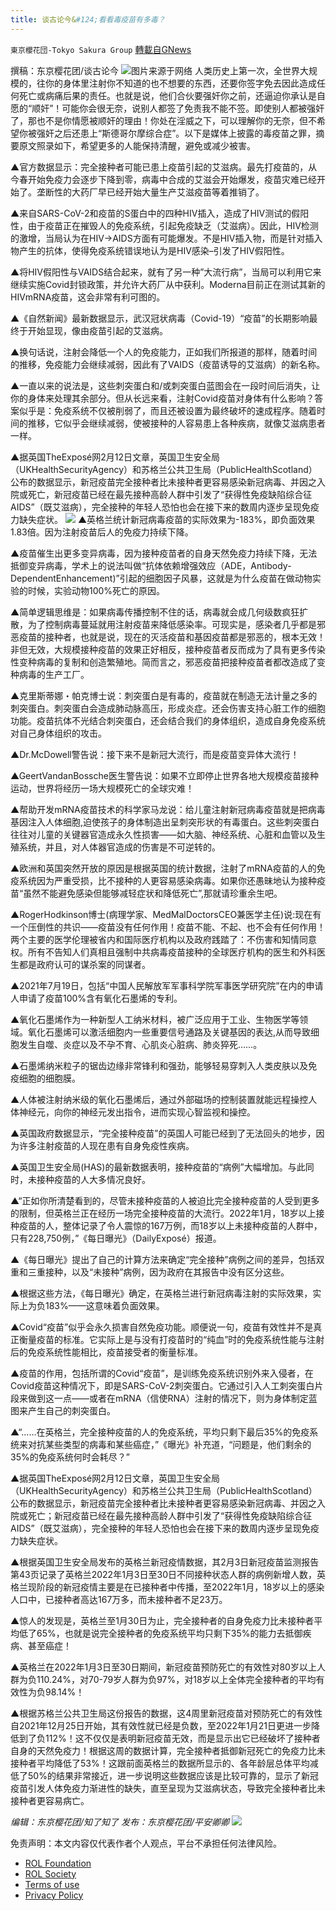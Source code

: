 ```yaml
---
title: 谈古论今&#124;看看毒疫苗有多毒？
---
```

`東京櫻花団-Tokyo Sakura Group` [轉載自GNews](https://gnews.org/zh-hans/2012155/)

撰稿：东京樱花团/谈古论今
![](https://assets.gnews.org/wp-content/uploads/2022/02/image-1540.png)图片来源于网络
人类历史上第一次，全世界大规模的，往你的身体里注射你不知道的也不想要的东西，还要你签字免去因此造成任何死亡或病痛后果的责任。也就是说，他们合伙要强奸你之前，还逼迫你承认是自愿的“顺奸”！可能你会很无奈，说别人都签了免责我不能不签。即使别人都被强奸了，那也不是你情愿被顺奸的理由！你处在淫威之下，可以理解你的无奈，但不希望你被强奸之后还患上“斯德哥尔摩综合症”。以下是媒体上披露的毒疫苗之罪，摘要原文照录如下，希望更多的人能保持清醒，避免或减少被害。

▲官方数据显示：完全接种者可能已患上疫苗引起的艾滋病。最先打疫苗的，从今春开始免疫力会逐步下降到零，病毒中合成的艾滋会开始爆发，疫苗灾难已经开始了。垄断性的大药厂早已经开始大量生产艾滋疫苗等着推销了。

▲来自SARS-CoV-2和疫苗的S蛋白中的四种HIV插入，造成了HIV测试的假阳性，由于疫苗正在摧毁人的免疫系统，引起免疫缺乏（艾滋病）。因此，HIV检测的激增，当局认为在HIV-&gt;AIDS方面有可能爆发。不是HIV插入物，而是针对插入物产生的抗体，使得免疫系统错误地认为是HIV感染–引发了HIV假阳性。

▲将HIV假阳性与VAIDS结合起来，就有了另一种”大流行病”，当局可以利用它来继续实施Covid封锁政策，并允许大药厂从中获利。Moderna目前正在测试其新的HIVmRNA疫苗，这会非常有利可图的。

▲《自然新闻》最新数据显示，武汉冠状病毒（Covid-19）“疫苗”的长期影响最终于开始显现，像由疫苗引起的艾滋病。

▲换句话说，注射会降低一个人的免疫能力，正如我们所报道的那样，随着时间的推移，免疫能力会继续减弱，因此有了VAIDS（疫苗诱导的艾滋病）的新名称。

▲一直以来的说法是，这些刺突蛋白和/或刺突蛋白蓝图会在一段时间后消失，让你的身体来处理其余部分。但从长远来看，注射Covid疫苗对身体有什么影响？答案似乎是：免疫系统不仅被削弱了，而且还被设置为最终破坏的速成程序。随着时间的推移，它似乎会继续减弱，使被接种的人容易患上各种疾病，就像艾滋病患者一样。

▲据英国TheExposé网2月12日文章，英国卫生安全局（UKHealthSecurityAgency）和苏格兰公共卫生局（PublicHealthScotland）公布的数据显示，新冠疫苗完全接种者比未接种者更容易感染新冠病毒、并因之入院或死亡，新冠疫苗已经在最先接种高龄人群中引发了“获得性免疫缺陷综合征AIDS”（既艾滋病），完全接种的年轻人恐怕也会在接下来的数周内逐步呈现免疫力缺失症状。
![](https://assets.gnews.org/wp-content/uploads/2022/02/image-1541.png)
▲英格兰统计新冠病毒疫苗的实际效果为-183%，即负面效果1.83倍。因为注射疫苗后人的免疫力持续下降。

▲疫苗催生出更多变异病毒，因为接种疫苗者的自身天然免疫力持续下降，无法抵御变异病毒，学术上的说法叫做“抗体依赖增强效应（ADE，Antibody-DependentEnhancement)”引起的细胞因子风暴，这就是为什么疫苗在做动物实验的时候，实验动物100%死亡的原因。

▲简单逻辑思维是：如果病毒传播控制不住的话，病毒就会成几何级数疯狂扩散，为了控制病毒蔓延就用注射疫苗来降低感染率。可现实是，感染者几乎都是邪恶疫苗的接种者，也就是说，现在的灭活疫苗和基因疫苗都是邪恶的，根本无效！非但无效，大规模接种疫苗的效果正好相反，接种疫苗者反而成为了具有更多传染性变种病毒的复制和创造繁殖地。简而言之，邪恶疫苗把接种疫苗者都改造成了变种病毒的生产工厂。

▲克里斯蒂娜・帕克博士说：刺突蛋白是有毒的，疫苗就在制造无法计量之多的刺突蛋白。刺突蛋白会造成肺动脉高压，形成炎症。还会伤害支持心脏工作的细胞功能。疫苗抗体不光结合刺突蛋白，还会结合我们的身体组织，造成自身免疫系统对自己身体组织的攻击。

▲Dr.McDowell警告说：接下来不是新冠大流行，而是疫苗变异体大流行！

▲GeertVandanBossche医生警告说：如果不立即停止世界各地大规模疫苗接种运动，世界将经历一场大规模死亡的全球灾难！

▲帮助开发mRNA疫苗技术的科学家马龙说：给儿童注射新冠病毒疫苗就是把病毒基因注入人体细胞,迫使孩子的身体制造出呈刺突形状的有毒蛋白。这些刺突蛋白往往对儿童的关键器官造成永久性损害——如大脑、神经系统、心脏和血管以及生殖系统，并且，对人体器官造成的伤害是不可逆转的。

▲欧洲和英国突然开放的原因是根据英国的统计数据，注射了mRNA疫苗的人的免疫系统因为严重受损，比不接种的人更容易感染病毒。如果你还愚昧地认为接种疫苗“虽然不能避免感染但能够减轻症状和降低死亡”,那就请珍重余生吧。

▲RogerHodkinson博士(病理学家、MedMalDoctorsCEO兼医学主任)说:现在有一个压倒性的共识——疫苗没有任何作用！疫苗不能、不起、也不会有任何作用！两个主要的医学伦理被省内和国际医疗机构以及政府践踏了：不伤害和知情同意权。所有不告知人们真相且强制中共病毒疫苗接种的全球医疗机构的医生和外科医生都是政府认可的谋杀案的同谋者。

▲2021年7月19日，包括“中国人民解放军军事科学院军事医学研究院”在内的申请人申请了疫苗100%含有氧化石墨烯的专利。

▲氧化石墨烯作为一种新型人工纳米材料，被广泛应用于工业、生物医学等领域。氧化石墨烯可以激活细胞内一些重要信号通路及关键基因的表达,从而导致细胞发生自噬、炎症以及不孕不育、心肌炎心脏病、肺炎猝死……。

▲石墨烯纳米粒子的锯齿边缘非常锋利和强劲，能够轻易穿刺入人类皮肤以及免疫细胞的细胞膜。

▲人体被注射纳米级的氧化石墨烯后，通过外部磁场的控制装置就能远程操控人体神经元，向你的神经元发出指令，进而实现心智监视和操控。

▲英国政府数据显示，“完全接种疫苗”的英国人可能已经到了无法回头的地步，因为许多注射疫苗的人现在患有自身免疫性疾病。

▲英国卫生安全局(HAS)的最新数据表明，接种疫苗的“病例”大幅增加。与此同时，未接种疫苗的人大多情况良好。

▲“正如你所清楚看到的，尽管未接种疫苗的人被迫比完全接种疫苗的人受到更多的限制，但英格兰正在经历一场完全接种疫苗的大流行。2022年1月，18岁以上接种疫苗的人，整体记录了令人震惊的167万例，而18岁以上未接种疫苗的人群中，只有228,750例，”《每日曝光》（DailyExposé）报道。

▲《每日曝光》提出了自己的计算方法来确定“完全接种”病例之间的差异，包括双重和三重接种，以及“未接种”病例，因为政府在其报告中没有区分这些。

▲根据这些方法，《每日曝光》确定，在英格兰进行新冠病毒注射的实际效果，实际上为负183%——这意味着负面效果。

▲Covid“疫苗”似乎会永久损害自然免疫功能。顺便说一句，疫苗有效性并不是真正衡量疫苗的标准。它实际上是与没有打疫苗时的“纯血”时的免疫系统性能与注射后的免疫系统性能相比，疫苗接受者的衡量标准。

▲疫苗的作用，包括所谓的Covid“疫苗”，是训练免疫系统识别外来入侵者，在Covid疫苗这种情况下，即是SARS-CoV-2刺突蛋白。它通过引入人工刺突蛋白片段来做到这一点——或者在mRNA（信使RNA）注射的情况下，则为身体制定蓝图来产生自己的刺突蛋白。

▲“……在英格兰，完全接种疫苗的人的免疫系统，平均只剩下最后35%的免疫系统来对抗某些类型的病毒和某些癌症，”《曝光》补充道，“问题是，他们剩余的35%的免疫系统何时会耗尽？”

▲据英国TheExposé网2月12日文章，英国卫生安全局（UKHealthSecurityAgency）和苏格兰公共卫生局（PublicHealthScotland）公布的数据显示，新冠疫苗完全接种者比未接种者更容易感染新冠病毒、并因之入院或死亡；新冠疫苗已经在最先接种高龄人群中引发了“获得性免疫缺陷综合征AIDS”（既艾滋病），完全接种的年轻人恐怕也会在接下来的数周内逐步呈现免疫力缺失症状。

▲根据英国卫生安全局发布的英格兰新冠疫情数据，其2月3日新冠疫苗监测报告第43页记录了英格兰2022年1月3日至30日不同接种状态人群的病例新增人数，英格兰现阶段的新冠疫情主要是在已接种者中传播，至2022年1月，18岁以上的感染人口中，已接种者高达167万多，而未接种者不足23万。

▲惊人的发现是，英格兰至1月30日为止，完全接种者的自身免疫力比未接种者平均低了65%，也就是说完全接种者的免疫系统平均只剩下35%的能力去抵御疾病、甚至癌症！

▲英格兰在2022年1月3日至30日期间，新冠疫苗预防死亡的有效性对80岁以上人群为负110.24%，对70-79岁人群为负97%，对18岁以上全体完全接种者的平均有效性为负98.14%！

▲根据苏格兰公共卫生局这份报告的数据，这4周里新冠疫苗对预防死亡的有效性自2021年12月25日开始，其有效性就已经是负数，至2022年1月21日更进一步降低到了负112%！这不仅仅是表明新冠疫苗无效，而是显示出它已经破坏了接种者自身的天然免疫力！根据这周的数据计算，完全接种者抵御新冠死亡的免疫力比未接种者平均降低了53%！这跟前面英格兰的数据所显示的、各年龄层总体平均减低了50%的结果非常接近，进一步说明这些数据应该是比较可靠的，显示了新冠疫苗引发人体免疫力渐进性的缺失，直至呈现为艾滋病状态，导致完全接种者比未接种者更容易病亡。

*编辑：东京樱花团/知了知了
发布：东京樱花团/平安卿卿*
![](https://assets.gnews.org/wp-content/uploads/2021/12/yht.jpg)
 

免责声明：本文内容仅代表作者个人观点，平台不承担任何法律风险。

- [ROL Foundation](https://rolfoundation.org/)
- [ROL Society](https://rolsociety.org/)
- [Terms of use](https://gnews.org/terms-of-use-3/)
- [Privacy Policy](https://gnews.org/privacy-policy/)
